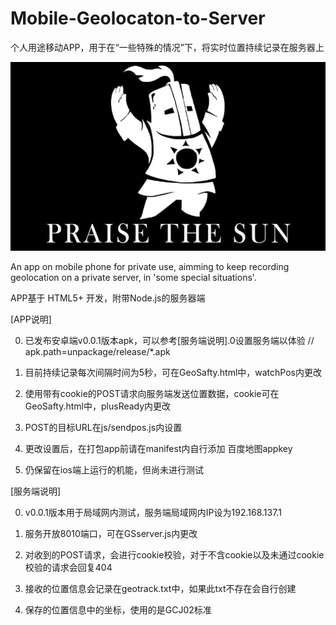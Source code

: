 # Mobile-Geolocaton-to-Server
个人用途移动APP，用于在“一些特殊的情况”下，将实时位置持续记录在服务器上

![image](http://github.com/Aniki-Chen/Mobile-Geolocaton-to-Server/raw/master/PraisetheSun.png)

An app on mobile phone for private use, aimming to keep recording geolocation on a private server, in 'some special situations'.

APP基于 HTML5+ 开发，附带Node.js的服务器端

[APP说明]

0)	已发布安卓端v0.0.1版本apk，可以参考[服务端说明].0设置服务端以体验
	// apk.path=unpackage/release/*.apk
1)	目前持续记录每次间隔时间为5秒，可在GeoSafty.html中，watchPos内更改

2)	使用带有cookie的POST请求向服务端发送位置数据，cookie可在GeoSafty.html中，plusReady内更改

3)	POST的目标URL在js/sendpos.js内设置

4)	更改设置后，在打包app前请在manifest内自行添加 百度地图appkey

5)	仍保留在ios端上运行的机能，但尚未进行测试

[服务端说明]

0)	v0.0.1版本用于局域网内测试，服务端局域网内IP设为192.168.137.1

1)	服务开放8010端口，可在GSserver.js内更改

2)	对收到的POST请求，会进行cookie校验，对于不含cookie以及未通过cookie校验的请求会回复404

3)	接收的位置信息会记录在geotrack.txt中，如果此txt不存在会自行创建

4)	保存的位置信息中的坐标，使用的是GCJ02标准

